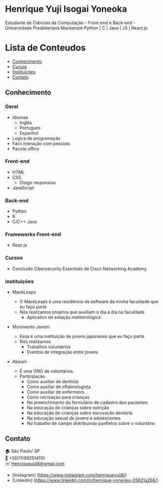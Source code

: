 # Henrique Yuji Isogai Yoneoka
Estudante de Ciências da Computação - Front-end e Back-end - Universidade Presbiteriana Mackenzie
Python | C | Java | JS | React.js 

# Lista de Conteudos
- [Conhecimento](#Conhecimento)
- [Cursos](#Cursos)
- [Instituições](#Instituições)
- [Contato](#Contato)

## Conhecimento

### Geral
* Idiomas
  * Inglês
  * Portugues
  * Espanhol
* Logica de programação
* Fácil interação com pessoas 
* Pacote office 
  
### Front-end
* HTML
* CSS
    * Disign responsivo
* JavaScript
    
### Back-end
* Python
* R
* C/C++
Java

### Frameworks Front-end
* Reac.js

### Cursos
* Concluído Cibersecurity Essentials da Cisco Networking Academy

### instituições 
* MackLeaps
  * O MackLeaps é uma residência de software da minha faculdade que eu faço parte
  * Nós realizamos projetos que auxiliam o dia a dia na faculdade
    * Aplicativo de estação meteorológica
      
* Movimento Jovem
  * Essa é uma instituição de jovens japoneses que eu faço parte
  * Nós realizamos
    * Trabalhos voluntários
    * Eventos de integração entre jovens
   
* Abeuni
  * É uma ONG de voluntários
  * Participação
    * Como auxiliar de dentista
    * Como auxiliar de oftalmologista
    * Como auxiliar de enfermeiro
    * Como recreação para crianças
    * No preenchimento do formulário de cadastro dos pacientes
    * Na educação de crianças sobre nutrição
    * Na educação de crianças sobre escovação dentária
    * Na educação sexual de jovens e adolescentes
    * No trabalho de campo distribuindo panfletos sobre o voluntário 
    

## Contato
:house:     São Paulo/ SP <br>
:iphone:    +55(11)992514110 <br>
:envelope:  Henriqueyuji8@gmail.com
* [Instagram] (https://www.instagram.com/henriqueyuji8/)
* [Linkedin] (https://www.linkedin.com/in/henrique-yoneoka-05621a266/)
